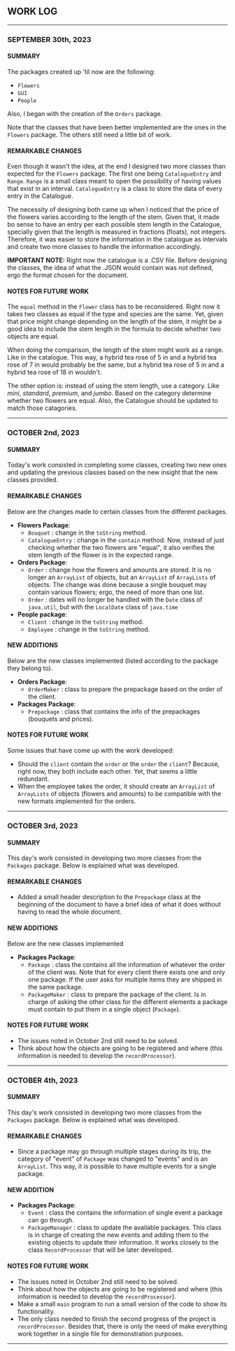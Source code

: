 ## WORK LOG

-------------

### SEPTEMBER 30th, 2023
#### SUMMARY 
The packages created up 'til now are the following:
+ `Flowers`
+ `GUI`
+ `People`

Also, I began with the creation of the `Orders` package.

Note that the classes that have been better implemented are the ones in the `Flowers` package. The others still need a little bit of work.

#### REMARKABLE CHANGES
Even though it wasn't the idea, at the end I designed two more classes than expected for the `Flowers` package. The first one being `CatalogueEntry` and `Range`. `Range` is a small class meant to open the possibility of having values that exist in an interval. `CatalogueEntry` is a class to store the data of every entry in the Catalogue.

The necessity of designing both came up when I noticed that the price of the flowers varies according to the length of the stem. Given that, it made bo sense to have an entry per each possible stem length in the Catalogue, specially given that the length is measured in fractions (floats), not integers. Therefore, it was easier to store the information in the catalogue as intervals and create two more classes to handle the information accordingly.

**IMPORTANT NOTE:** Right now the catalogue is a .CSV file. Before designing the classes, the idea of what the .JSON would contain was not defined, ergo the format chosen for the document.

#### NOTES FOR FUTURE WORK
The `equal` method in the `Flower` class has to be reconsidered. Right now it takes two classes as equal if the type and species are the same. Yet, given that price might change depending on the length of the stem, it might be a good idea to include the stem length in the formula to decide whether two objects are equal. 

When doing the comparison, the length of the stem might work as a range. Like in the catalogue. This way, a hybrid tea rose of 5 in and a hybrid tea rose of 7 in would probably be the same, but a hybrid tea rose of 5 in and a hybrid tea rose of 18 in wouldn't.

The other option is: instead of using the stem length, use a category. Like *mini*, *standard*, *premium*, and *jumbo*. Based on the category determine whether two flowers are equal. Also, the Catalogue should be updated to match those catagories.

-------------

### OCTOBER 2nd, 2023
#### SUMMARY
Today's work consisted in completing some classes, creating two new ones and updating the previous classes based on the new insight that the new classes provided.

#### REMARKABLE CHANGES
Below are the changes made to certain classes from the different packages.
- **Flowers Package**:
  * `Bouquet` : change in the `toString` method.
  * `CatalogueEntry` : change in the `contain` method. Now, instead of just checking whether the two flowers are "equal", it also verifies the stem length of the flower is in the expected range.
- **Orders Package**:
  * `Order` : change how the flowers and amounts are stored. It is no longer an `ArrayList` of objects, but an `ArrayList` of `ArrayLists` of objects. The change was done because a single bouquet may contain various flowers; ergo, the need of more than one list.
  * `Order` : dates will no longer be handled with the `Date` class of `java.util`, but with the `LocalDate` class of `java.time`
- **People package**:
  * `Client` : change in the `toString` method.
  * `Employee` : change in the `toString` method.

#### NEW ADDITIONS
Below are the new classes implemented (listed according to the package they belong to).
- **Orders Package**:
  * `OrderMaker` : class to prepare the prepackage based on the order of the client.
- **Packages Package**:
  * `Prepackage` : class that contains the info of the prepackages (bouquets and prices).

#### NOTES FOR FUTURE WORK
Some issues that have come up with the work developed:
- Should the `client` contain the `order` or the `order` the `client`? Because, right now, they both include each other. Yet, that seems a little redundant.
- When the employee takes the order, it should create an `ArrayList` of `ArrayLists` of objects (flowers and amounts) to be compatible with the new formats implemented for the orders.

-------------

### OCTOBER 3rd, 2023
#### SUMMARY
This day's work consisted in developing two more classes from the `Packages` package. Below is explained what was developed.

#### REMARKABLE CHANGES
- Added a small header description to the `Prepackage` class at the beginning of the document to have a brief idea of what it does without having to read the whole document.

#### NEW ADDITIONS
Below are the new classes implemented
- **Packages Package**:
  * `Package` : class the contains all the information of whatever the order of the client was. Note that for every client there exists one and only one package. If the user asks for multiple items they are shipped in the same package.
  * `PackageMaker` : class to prepare the package of the client. Is in charge of asking the other class for the different elements a package must contain to put them in a single object (`Package`).

#### NOTES FOR FUTURE WORK
- The issues noted in October 2nd still need to be solved.
- Think about how the objects are going to be registered and where (this information is needed to develop the `recordProcessor`).

-------------

### OCTOBER 4th, 2023
#### SUMMARY
This day's work consisted in developing two more classes from the `Packages` package. Below is explained what was developed.

#### REMARKABLE CHANGES
- Since a package may go through multiple stages during its trip, the category of "event" of `Package` was changed to "events" and is an `ArrayList`. This way, it is possible to have multiple events for a single package.

#### NEW ADDITION
- **Packages Package**:
  * `Event` : class the contains the information of single event a package can go through.
  * `PackageManager` : class to update the available packages. This class is in charge of creating the new events and adding them to the existing objects to update their information. It works closely to the class `RecordProcessor` that will be later developed.

#### NOTES FOR FUTURE WORK
- The issues noted in October 2nd still need to be solved.
- Think about how the objects are going to be registered and where (this information is needed to develop the `recordProcessor`).
- Make a small `main` program to run a small version of the code to show its functionality.
- The only class needed to finish the second progress of the project is `recordProcessor`. Besides that, there is only the need of make everything work together in a single file for demonstration purposes.

-------------
